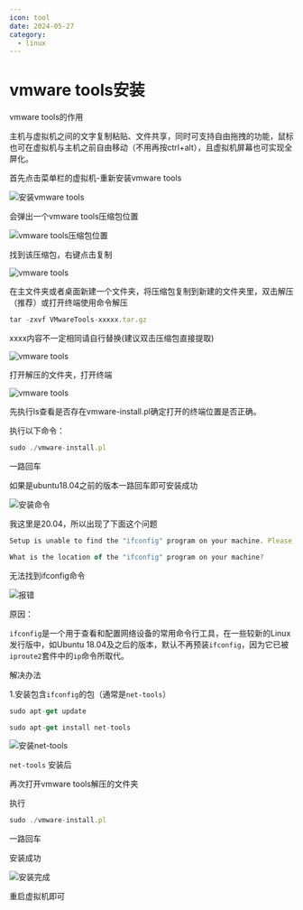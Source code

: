 ```yaml
---
icon: tool
date: 2024-05-27
category:
  - linux
---
```


# vmware tools安装

vmware tools的作用

主机与虚拟机之间的文字复制粘贴、文件共享，同时可支持自由拖拽的功能，鼠标也可在虚拟机与主机之前自由移动（不用再按ctrl+alt），且虚拟机屏幕也可实现全屏化。

首先点击菜单栏的虚拟机-重新安装vmware tools

![安装vmware tools](/assets/images/other/linux/vmwaretoolsInstall/vmware_fa0D3KIX1J.png)

会弹出一个vmware tools压缩包位置

![vmware tools压缩包位置](/assets/images/other/linux/vmwaretoolsInstall/vmware_wMA0zjAGJW.png)

找到该压缩包，右键点击复制

![vmware tools](/assets/images/other/linux/vmwaretoolsInstall/vmware_2mxtmBQc7b.png)

在主文件夹或者桌面新建一个文件夹，将压缩包复制到新建的文件夹里，双击解压（推荐）或打开终端使用命令解压

```jsx
tar -zxvf VMwareTools-xxxxx.tar.gz
```

xxxx内容不一定相同请自行替换(建议双击压缩包直接提取)

![vmware tools](/assets/images/other/linux/vmwaretoolsInstall/vmware_w1U2ZeNYFg.png)

打开解压的文件夹，打开终端

![vmware tools](/assets/images/other/linux/vmwaretoolsInstall/vmware_3PysbDqZLY.png)

先执行ls查看是否存在vmware-install.pl确定打开的终端位置是否正确。

执行以下命令：

```jsx
sudo ./vmware-install.pl
```

一路回车

如果是ubuntu18.04之前的版本一路回车即可安装成功

![安装命令](/assets/images/other/linux/vmwaretoolsInstall/vmware_P540giZgDw.png)

我这里是20.04，所以出现了下面这个问题

```jsx
Setup is unable to find the "ifconfig" program on your machine. Please make sure it is installed. Do you want to specify the location of this program by hand? [yes]

What is the location of the "ifconfig" program on your machine?
```

无法找到ifconfig命令

![报错](/assets/images/other/linux/vmwaretoolsInstall/vmware_dbTwsOTDRr.png)

原因：

`ifconfig`是一个用于查看和配置网络设备的常用命令行工具，在一些较新的Linux发行版中，如Ubuntu 18.04及之后的版本，默认不再预装`ifconfig`，因为它已被`iproute2`套件中的`ip`命令所取代。

解决办法

1.安装包含`ifconfig`的包（通常是`net-tools`）

```jsx
sudo apt-get update

sudo apt-get install net-tools
```

![安装net-tools](/assets/images/other/linux/vmwaretoolsInstall/vmware_RsYSxpyPlA.png)

`net-tools` 安装后

再次打开vmware tools解压的文件夹

执行

```jsx
sudo ./vmware-install.pl
```

一路回车

安装成功

![安装完成](/assets/images/other/linux/vmwaretoolsInstall/vmware_oOCpcebwEZ.png)

重启虚拟机即可